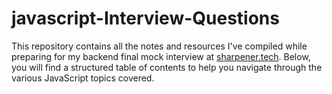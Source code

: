 # javascript-Interview-Questions

This repository contains all the notes and resources I've compiled while preparing for my backend final mock interview at [sharpener.tech](https://sharpener.tech/). Below, you will find a structured table of contents to help you navigate through the various JavaScript topics covered.

